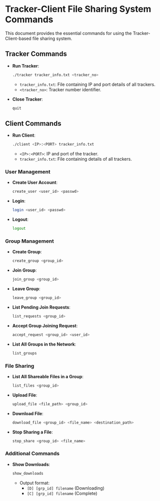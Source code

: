
# Tracker-Client File Sharing System Commands

This document provides the essential commands for using the Tracker-Client-based file sharing system.

## Tracker Commands

- **Run Tracker**:
  ```bash
  ./tracker tracker_info.txt <tracker_no>
  ```
  - `tracker_info.txt`: File containing IP and port details of all trackers.
  - `<tracker_no>`: Tracker number identifier.

- **Close Tracker**:
  ```bash
  quit
  ```

## Client Commands

- **Run Client**:
  ```bash
  ./client <IP>:<PORT> tracker_info.txt
  ```
  - `<IP>:<PORT>`: IP and port of the tracker.
  - `tracker_info.txt`: File containing details of all trackers.

### User Management

- **Create User Account**:
  ```bash
  create_user <user_id> <passwd>
  ```

- **Login**:
  ```bash
  login <user_id> <passwd>
  ```

- **Logout**:
  ```bash
  logout
  ```

### Group Management

- **Create Group**:
  ```bash
  create_group <group_id>
  ```

- **Join Group**:
  ```bash
  join_group <group_id>
  ```

- **Leave Group**:
  ```bash
  leave_group <group_id>
  ```

- **List Pending Join Requests**:
  ```bash
  list_requests <group_id>
  ```

- **Accept Group Joining Request**:
  ```bash
  accept_request <group_id> <user_id>
  ```

- **List All Groups in the Network**:
  ```bash
  list_groups
  ```

### File Sharing

- **List All Shareable Files in a Group**:
  ```bash
  list_files <group_id>
  ```

- **Upload File**:
  ```bash
  upload_file <file_path> <group_id>
  ```

- **Download File**:
  ```bash
  download_file <group_id> <file_name> <destination_path>
  ```

- **Stop Sharing a File**:
  ```bash
  stop_share <group_id> <file_name>
  ```

### Additional Commands

- **Show Downloads**:
  ```bash
  show_downloads
  ```
  - Output format:
    - `[D] [grp_id] filename` (Downloading)
    - `[C] [grp_id] filename` (Complete)
